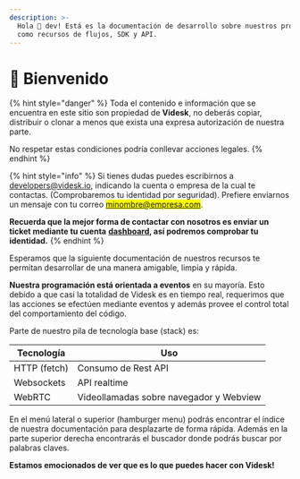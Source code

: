```yaml
---
description: >-
  Hola 👋 dev! Está es la documentación de desarrollo sobre nuestros productos
  como recursos de flujos, SDK y API.
---
```


# 👋 Bienvenido

{% hint style="danger" %}
Toda el contenido e información que se encuentra en este sitio son propiedad de **Videsk**, no deberás copiar, distribuir o clonar a menos que exista una expresa autorización de nuestra parte.

No respetar estas condiciones podría conllevar acciones legales.
{% endhint %}

{% hint style="info" %}
Si tienes dudas puedes escribirnos a [developers@videsk.io](mailto:developers@videsk.io), indicando la cuenta o empresa de la cual te contactas. (Comprobaremos tu identidad por seguridad). Prefiere enviarnos un mensaje con tu correo <mark style="color:red;">minombre@empresa.com</mark>.

**Recuerda que la mejor forma de contactar con nosotros es enviar un ticket mediante tu cuenta** [**dashboard**](https://app.videsk.io)**, así podremos comprobar tu identidad.**
{% endhint %}

Esperamos que la siguiente documentación de nuestros recursos te permitan desarrollar de una manera amigable, limpia y rápida.

**Nuestra programación está orientada a eventos** en su mayoría. Esto debido a que casi la totalidad de Videsk es en tiempo real, requerimos que las acciones se efectúen mediante eventos y además provee el control total del comportamiento del código.

Parte de nuestro pila de tecnología base (stack) es:

| Tecnología   | Uso                                     |
| ------------ | --------------------------------------- |
| HTTP (fetch) | Consumo de Rest API                     |
| Websockets   | API realtime                            |
| WebRTC       | Videollamadas sobre navegador y Webview |

En el menú lateral o superior (hamburger menu) podrás encontrar el índice de nuestra documentación para desplazarte de forma rápida. Además en la parte superior derecha encontrarás el buscador donde podrás buscar por palabras claves.

**Estamos emocionados de ver que es lo que puedes hacer con Videsk!**&#x20;
